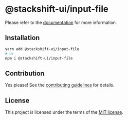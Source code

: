 # @stackshift-ui/input-file

Please refer to the [documentation](https://stackshift-ui.webriq.com/docs/components/input-file) for more information.

## Installation

```sh
yarn add @stackshift-ui/input-file
# or
npm i @stackshift-ui/input-file
```

## Contribution

Yes please! See the
[contributing guidelines](https://github.com/stackshift-ui/components/master/CONTRIBUTING.md)
for details.

## License

This project is licensed under the terms of the
[MIT license](https://github.com/stackshift-ui/components/master/LICENSE).
